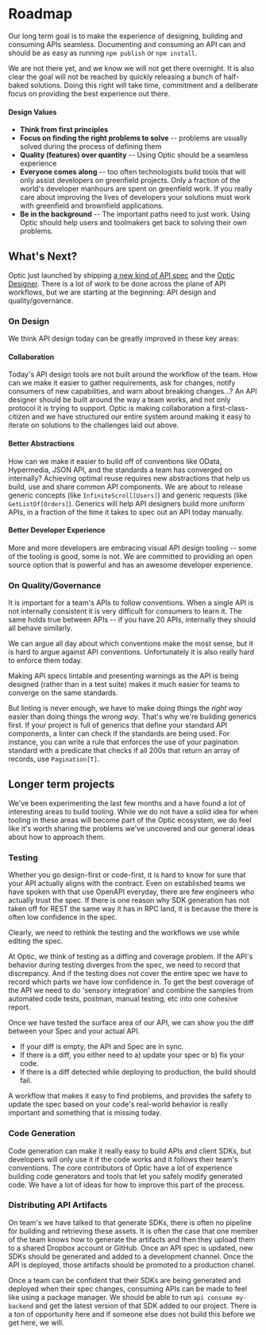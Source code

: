# Roadmap

Our long term goal is to make the experience of designing, building and consuming APIs seamless. Documenting and consuming an API can and should be as easy as running `npm publish` or `npm install`. 

We are not there yet, and we know we will not get there overnight. It is also clear the goal will not be reached by quickly releasing a bunch of half-baked solutions. Doing this right will take time, commitment and a deliberate focus on providing the best experience out there.     

#### Design Values
- **Think from first principles**    
- **Focus on finding the right problems to solve** -- problems are usually solved during the process of defining them 
- **Quality (features) over quantity** -- Using Optic should be a seamless experience 
- **Everyone comes along** -- too often technologists build tools that will only assist developers on greenfield projects. Only a fraction of the world's developer manhours are spent on greenfield work. If you really care about improving the lives of developers your solutions must work with greenfield and brownfield applications.
- **Be in the background** -- The important paths need to just work. Using Optic should help users and toolmakers get back to solving their own problems.  

## What's Next?

Optic just launched by shipping [a new kind of API spec](./optic-spec.md) and the [Optic Designer](https://design.useoptic.com). There is a lot of work to be done across the plane of API workflows, but we are starting at the beginning: API design and quality/governance.

### On Design
We think API design today can be greatly improved in these key areas:
#### Collaboration  
Today's API design tools are not built around the workflow of the team. How can we make it easier to gather requirements, ask for changes, notify consumers of new capabilities, and warn about breaking changes...? An API designer should be built around the way a team works, and not only protocol it is trying to support. Optic is making collaboration a first-class-citizen and we have structured our entire system around making it easy to iterate on solutions to the challenges laid out above.  

#### Better Abstractions
How can we make it easier to build off of conventions like OData, Hypermedia, JSON API, and the standards a team has converged on internally? Achieving optimal reuse requires new abstractions that help us build, use and share common API components. We are about to release generic concepts (like `InfiniteScroll[Users]`) and generic requests (like `GetListOf[Orders]`). Generics will help API designers build more uniform APIs, in a fraction of the time it takes to spec out an API today manually. 

#### Better Developer Experience
More and more developers are embracing visual API design tooling -- some of the tooling is good, some is not. We are committed to providing an open source option that is powerful and has an awesome developer experience. 

### On Quality/Governance
It is important for a team's APIs to follow conventions. When a single API is not internally consistent it is very difficult for consumers to learn it. The same holds true between APIs -- if you have 20 APIs, internally they should all behave similarly.   

We can argue all day about which conventions make the most sense, but it is hard to argue against API conventions. Unfortunately it is also really hard to enforce them today.

Making API specs lintable and presenting warnings as the API is being designed (rather than in a test suite) makes it much easier for teams to converge on the same standards. 

But linting is never enough, we have to make doing things the *right way* easier than doing things the *wrong way*. That's why we're building generics first. If your project is full of generics that define your standard API components, a linter can check if the standards are being used. For instance, you can write a rule that enforces the use of your pagination standard with a predicate that checks if all 200s that return an array of records, use `Pagination[T]`. 

## Longer term projects
We've been experimenting the last few months and a have found a lot of interesting areas to build tooling. While we do not have a solid idea for when tooling in these areas will become part of the Optic ecosystem, we do feel like it's worth sharing the problems we've uncovered and our general ideas about how to approach them. 

### Testing
Whether you go design-first or code-first, it is hard to know for sure that your API actually aligns with the contract. Even on established teams we have spoken with that use OpenAPI everyday, there are few engineers who actually trust the spec. If there is one reason why SDK generation has not taken off for REST the same way it has in RPC land, it is because the there is often low confidence in the spec. 

Clearly, we need to rethink the testing and the workflows we use while editing the spec.

At Optic, we think of testing as a diffing and coverage problem. If the API's behavior during testing diverges from the spec, we need to record that discrepancy. And if the testing does not cover the entire spec we have to record which parts we have low confidence in. To get the best coverage of the API we need to do 'sensory integration' and combine the samples from automated code tests, postman, manual testing, etc into one cohesive report.

Once we have tested the surface area of our API, we can show you the diff between your Spec and your actual API. 
- If your diff is empty, the API and Spec are in sync. 
- If there is a diff, you either need to a) update your spec or b) fix your code.
- If there is a diff detected while deploying to production, the build should fail. 
 
A workflow that makes it easy to find problems, and provides the safety to update the spec based on your code's real-world behavior is really important and something that is missing today.    

### Code Generation
Code generation can make it really easy to build APIs and client SDKs, but developers will only use it if the code works and it follows their team's conventions. The core contributors of Optic have a lot of experience building code generators and tools that let you safely modify generated code. We have a lot of ideas for how to improve this part of the process. 

### Distributing API Artifacts
On team's we have talked to that generate SDKs, there is often no pipeline for building and retrieving these assets. It is often the case that one member of the team knows how to generate the artifacts and then they upload them to a shared Dropbox account or GitHub. Once an API spec is updated, new SDKs should be generated and added to a development channel. Once the API is deployed, those artifacts should be promoted to a production chanel.   
 
Once a team can be confident that their SDKs are being generated and deployed when their spec changes, consuming APIs can be made to feel like using a package manager. We should be able to run `api consume my-backend` and get the latest version of that SDK added to our project. There is a ton of opportunity here and if someone else does not build this before we get here, we will. 
